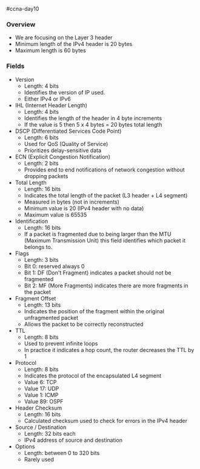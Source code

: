 #ccna-day10

### Overview
- We are focusing on the Layer 3 header
- Minimum length of the IPv4 header is 20 bytes
- Maximum length is 60 bytes

### Fields
- Version
	- Length: 4 bits
	- Identifies the version of IP used.
	- Either IPv4 or IPv6
- IHL (Internet Header Length)
	- Length: 4 bits
	- Identifies the length of the header in 4 byte increments
	- If the value is 5 then 5 x 4 bytes = 20 bytes total length
- DSCP (Differentiated Services Code Point)
	- Length: 6 bits
	- Used for QoS (Quality of Service)
	- Prioritizes delay-sensitive data
- ECN (Explicit Congestion Notification)
	- Length: 2 bits
	- Provides end to end notifications of network congestion without dropping packets
- Total Length
	- Length: 16 bits
	- Indicates the total length of the packet (L3 header + L4 segment)
	- Measured in bytes (not in increments)
	- Minimum value is 20 (IPv4 header with no data)
	- Maximum value is 65535
- Identification
	- Length: 16 bits
	- If a packet is fragmented due to being larger than the MTU (Maximum Transmission Unit) this field identifies which packet it belongs to.
- Flags
	- Length: 3 bits
	- Bit 0: reserved always 0
	- Bit 1: DF (Don't Fragment) indicates a packet should not be fragmented
	- Bit 2: MF (More Fragments) indicates there are more fragments in the packet
- Fragment Offset
	- Length: 13 bits
	- Indicates the position of the fragment within the original unfragmented packet
	- Allows the packet to be correctly reconstructed
- TTL
	- Length: 8 bits
	- Used to prevent infinite loops
	- In practice it indicates a hop count, the router decreases the TTL by 1
- Protocol
	- Length: 8 bits
	- Indicates the protocol of the encapsulated L4 segment
	- Value 6: TCP
	- Value 17: UDP
	- Value 1: ICMP
	- Value 89: OSPF
- Header Checksum
	- Length: 16 bits
	- Calculated checksum used to check for errors in the IPv4 header
- Source / Destination
	- Length: 32 bits each
	- IPv4 address of source and destination
- Options
	- Length: between 0 to 320 bits
	- Rarely used
